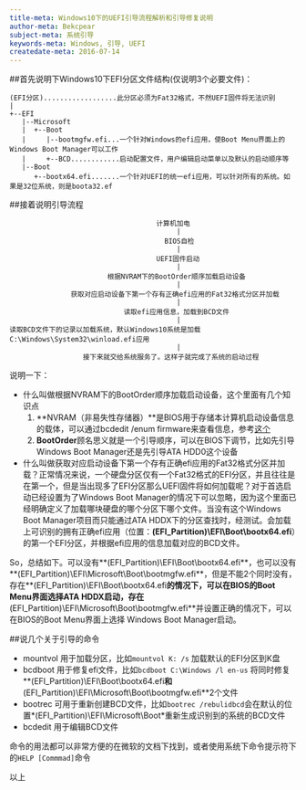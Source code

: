 ```yaml
---
title-meta: Windows10下的UEFI引导流程解析和引导修复说明
author-meta: Bekcpear
subject-meta: 系统引导
keywords-meta: Windows, 引导, UEFI
createdate-meta: 2016-07-14
---
```


##首先说明下Windows10下EFI分区文件结构(仅说明3个必要文件)：

```
(EFI分区)..................此分区必须为Fat32格式，不然UEFI固件将无法识别
|
+--EFI
   |--Microsoft
   |  +--Boot
   |     |--bootmgfw.efi...一个针对Windows的efi应用，使Boot Menu界面上的Windows Boot Manager可以工作
   |     +--BCD............启动配置文件，用户编辑启动菜单以及默认的启动顺序等
   |--Boot
      +--bootx64.efi.......一个针对UEFI的统一efi应用，可以针对所有的系统。如果是32位系统，则是boota32.ef

```

##接着说明引导流程
```
                                    计算机加电
                                         |
                                      BIOS自检
                                         |
                                    UEFI固件启动
                                         |
                        根据NVRAM下的BootOrder顺序加载启动设备
                                         |
               获取对应启动设备下第一个存有正确efi应用的Fat32格式分区并加载
                                         |
                            读取efi应用信息，加载到BCD文件
                                         |
读取BCD文件下的记录以加载系统，默认Windows10系统是加载C:\Windows\System32\winload.efi应用
                                         |
                  接下来就交给系统服务了。这样子就完成了系统的启动过程
```
说明一下：
+ 什么叫做根据NVRAM下的BootOrder顺序加载启动设备，这个里面有几个知识点
  1. **NVRAM（非易失性存储器）**是BIOS用于存储本计算机启动设备信息的载体，可以通过bcdedit /enum firmware来查看信息，参考[这个](https://technet.microsoft.com/zh-cn/library/cc749510(v=ws.10).aspx)
  2. **BootOrder**顾名思义就是一个引导顺序，可以在BIOS下调节，比如先引导Windows Boot Manager还是先引导ATA HDD0这个设备
+ 什么叫做获取对应启动设备下第一个存有正确efi应用的Fat32格式分区并加载？正常情况来说，一个硬盘分区仅有一个Fat32格式的EFI分区，并且往往是在第一个，但是当出现多了EFI分区那么UEFI固件将如何加载呢？对于首选启动已经设置为了Windows Boot Manager的情况下可以忽略，因为这个里面已经明确定义了加载哪块硬盘的哪个分区下哪个文件。当没有这个Windows Boot Manager项目而只能通过ATA HDDX下的分区查找时，经测试。会加载上可识别的拥有正确efi应用（位置：**(EFI_Partition)\EFI\Boot\bootx64.efi**）的第一个EFI分区，并根据efi应用的信息加载对应的BCD文件。

So，总结如下。可以没有**(EFI_Partition)\EFI\Boot\bootx64.efi**，也可以没有**(EFI_Partition)\EFI\Microsoft\Boot\bootmgfw.efi**，但是不能2个同时没有，存在**(EFI_Partition)\EFI\Boot\bootx64.efi**的情况下，可以在BIOS的Boot Menu界面选择ATA HDDX启动，存在**(EFI_Partition)\EFI\Microsoft\Boot\bootmgfw.efi**并设置正确的情况下，可以在BIOS的Boot Menu界面上选择 Windows Boot Manager启动。

##说几个关于引导的命令
+ mountvol 用于加载分区，比如`mountvol K: /s` 加载默认的EFI分区到K盘
+ bcdboot 用于修复efi文件，比如`bcdboot C:\Windows /l en-us` 将同时修复**(EFI_Partition)\EFI\Boot\bootx64.efi**和**(EFI_Partition)\EFI\Microsoft\Boot\bootmgfw.efi**2个文件
+ bootrec 可用于重新创建BCD文件，比如`bootrec /rebulidbcd`会在默认的位置*(EFI_Partition)\EFI\Microsoft\Boot*重新生成识别到的系统的BCD文件
+ bcdedit 用于编辑BCD文件

命令的用法都可以非常方便的在微软的文档下找到，或者使用系统下命令提示符下的`HELP [Commmad]`命令

以上
